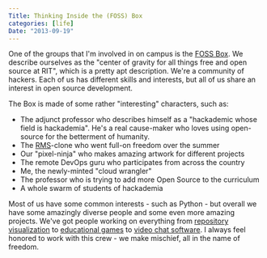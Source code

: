 ```yaml
---
Title: Thinking Inside the (FOSS) Box
categories: [life]
Date: "2013-09-19"
---
```


One of the groups that I'm involved in on campus is the [FOSS Box](http://foss.rit.edu).
We describe ourselves as the "center of gravity for all things free and open source at RIT", which is a pretty apt description.
We're a community of hackers.
Each of us has different skills and interests, but all of us share an interest in open source development.

The Box is made of some rather "interesting" characters, such as:

* The adjunct professor who describes himself as a "hackademic whose field is hackademia".
  He's a real cause-maker who loves using open-source for the betterment of humanity.
* The [RMS](http://stallman.org "Richard Stallman")-clone who went full-on freedom over the summer
* Our "pixel-ninja" who makes amazing artwork for different projects
* The remote DevOps guru who participates from across the country
* Me, the newly-minted "cloud wrangler"
* The professor who is trying to add more Open Source to the curriculum
* A whole swarm of students of hackademia

Most of us have some common interests - such as Python - but overall we have some amazingly diverse people and some even more amazing projects.
We've got people working on everything from [repository visualization][Gourciferous] to [educational games][SkyTime] to [video chat software][Open Video Chat].
I always feel honored to work with this crew - we make mischief, all in the name of freedom.

[Gourciferous]: https://github.com/FOSSRIT/gourciferous
[SkyTime]: http://github.com/FOSSRIT/SkyTime
[Open Video Chat]: https://github.com/FOSSRIT/Open-Video-chat
